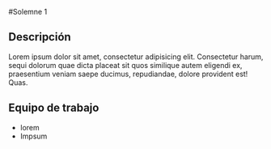 #Solemne 1
## Descripción
Lorem ipsum dolor sit amet, consectetur adipisicing elit. Consectetur harum, sequi dolorum quae dicta placeat sit quos similique autem eligendi ex, praesentium veniam saepe ducimus, repudiandae, dolore provident est! Quas.

## Equipo de trabajo
* lorem
* Impsum
